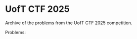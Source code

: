 # UofT CTF 2025

Archive of the problems from the UofT CTF 2025 competition.

Problems:

<!-- MDFT . !include_files,max_depth=2 -->
